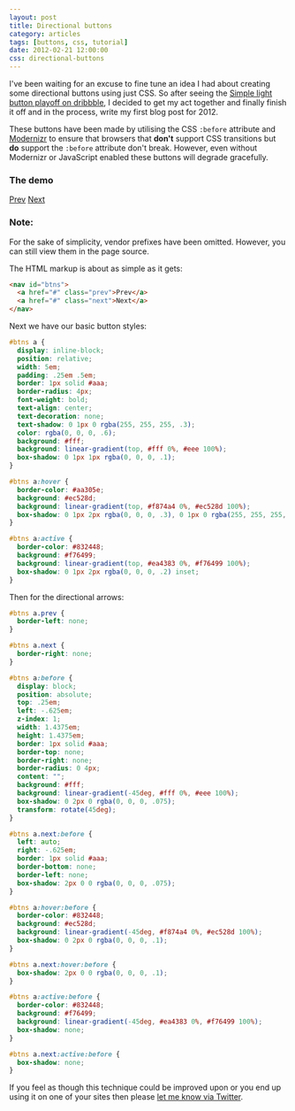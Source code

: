 ```yaml
---
layout: post
title: Directional buttons
category: articles
tags: [buttons, css, tutorial]
date: 2012-02-21 12:00:00
css: directional-buttons
---
```


I've been waiting for an excuse to fine tune an idea I had about creating some directional buttons using just CSS. So after seeing the [Simple light button playoff on dribbble](http://dribbble.com/shots/433299-Simple-light-button/rebounds), I decided to get my act together and finally finish it off and in the process, write my first blog post for 2012.

These buttons have been made by utilising the CSS `:before` attribute and [Modernizr](http://modernizr.com/) to ensure that browsers that **don't** support CSS transitions but **do** support the `:before` attribute don't break. However, even without Modernizr or JavaScript enabled these buttons will degrade gracefully.

<div class="panel">
  <h3>The demo</h3>
  <nav id="btns">
    <a href="#" class="prev">Prev</a>
    <a href="#" class="next">Next</a>
  </nav>
</div>

<div class="alert">
  <h3>Note:</h3>
  <p>For the sake of simplicity, vendor prefixes have been omitted. However, you can still view them in the page source.</p>
</div>

The HTML markup is about as simple as it gets:

``` html
<nav id="btns">
  <a href="#" class="prev">Prev</a>
  <a href="#" class="next">Next</a>
</nav>
```

Next we have our basic button styles:

``` css
#btns a {
  display: inline-block;
  position: relative;
  width: 5em;
  padding: .25em .5em;
  border: 1px solid #aaa;
  border-radius: 4px;
  font-weight: bold;
  text-align: center;
  text-decoration: none;
  text-shadow: 0 1px 0 rgba(255, 255, 255, .3);
  color: rgba(0, 0, 0, .6);
  background: #fff;
  background: linear-gradient(top, #fff 0%, #eee 100%);
  box-shadow: 0 1px 1px rgba(0, 0, 0, .1);
}

#btns a:hover {
  border-color: #aa305e;
  background: #ec528d;
  background: linear-gradient(top, #f874a4 0%, #ec528d 100%);
  box-shadow: 0 1px 2px rgba(0, 0, 0, .3), 0 1px 0 rgba(255, 255, 255, .3) inset;
}

#btns a:active {
  border-color: #832448;
  background: #f76499;
  background: linear-gradient(top, #ea4383 0%, #f76499 100%);
  box-shadow: 0 1px 2px rgba(0, 0, 0, .2) inset;
}
```

Then for the directional arrows:

``` css
#btns a.prev {
  border-left: none;
}

#btns a.next {
  border-right: none;
}

#btns a:before {
  display: block;
  position: absolute;
  top: .25em;
  left: -.625em;
  z-index: 1;
  width: 1.4375em;
  height: 1.4375em;
  border: 1px solid #aaa;
  border-top: none;
  border-right: none;
  border-radius: 0 4px;
  content: "";
  background: #fff;
  background: linear-gradient(-45deg, #fff 0%, #eee 100%);
  box-shadow: 0 2px 0 rgba(0, 0, 0, .075);
  transform: rotate(45deg);
}

#btns a.next:before {
  left: auto;
  right: -.625em;
  border: 1px solid #aaa;
  border-bottom: none;
  border-left: none;
  box-shadow: 2px 0 0 rgba(0, 0, 0, .075);
}

#btns a:hover:before {
  border-color: #832448;
  background: #ec528d;
  background: linear-gradient(-45deg, #f874a4 0%, #ec528d 100%);
  box-shadow: 0 2px 0 rgba(0, 0, 0, .1);
}

#btns a.next:hover:before {
  box-shadow: 2px 0 0 rgba(0, 0, 0, .1);
}

#btns a:active:before {
  border-color: #832448;
  background: #f76499;
  background: linear-gradient(-45deg, #ea4383 0%, #f76499 100%);
  box-shadow: none;
}

#btns a.next:active:before {
  box-shadow: none;
}
```

If you feel as though this technique could be improved upon or you end up using it on one of your sites then please [let me know via Twitter](http://twitter.com/nathanstaines).
